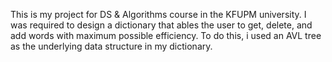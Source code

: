 This is my project for DS & Algorithms course in the KFUPM university. I was required to design a dictionary that ables the user to get, delete, and add words with maximum possible efficiency.
To do this, i used an AVL tree as the underlying data structure in my dictionary.
